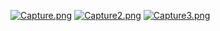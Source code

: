 [![Capture.png](https://i.postimg.cc/RC1tVq4w/Capture.png)](https://postimg.cc/F1RzTrfK)
[![Capture2.png](https://i.postimg.cc/CxQPD1k1/Capture2.png)](https://postimg.cc/nXqGfndb)
[![Capture3.png](https://i.postimg.cc/mr1dSsyS/Capture3.png)](https://postimg.cc/7CDMxjcC)
